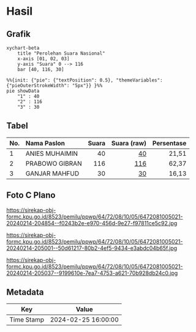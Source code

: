 # Hasil

## Grafik

```mermaid
xychart-beta
    title "Perolehan Suara Nasional"
    x-axis [01, 02, 03]
    y-axis "Suara" 0 --> 116
    bar [40, 116, 30]
```

```mermaid
%%{init: {"pie": {"textPosition": 0.5}, "themeVariables": {"pieOuterStrokeWidth": "5px"}} }%%
pie showData
    "1" : 40
    "2" : 116
    "3" : 30
```

## Tabel

| No. | Nama Paslon    | Suara | Suara (raw) | Persentase |
|:--- |:-------------- | -----:| -----------:| ----------:|
| 1   | ANIES MUHAIMIN | 40    | [40][p-1]   | 21,51      |
| 2   | PRABOWO GIBRAN | 116   | [116][p-2]  | 62,37      |
| 3   | GANJAR MAHFUD  | 30    | [30][p-3]   | 16,13      |


[p-1]: https://github.com/gigit-pemilu/pemilu-2024/blob/main/pilpres/hitung-suara/sub/64-kalimantan-timur/sub/72-kota-samarinda/sub/08-sungai-pinang/sub/1005-bandara/sub/021-tps/sub/paslon-1.txt
[p-2]: https://github.com/gigit-pemilu/pemilu-2024/blob/main/pilpres/hitung-suara/sub/64-kalimantan-timur/sub/72-kota-samarinda/sub/08-sungai-pinang/sub/1005-bandara/sub/021-tps/sub/paslon-2.txt
[p-3]: https://github.com/gigit-pemilu/pemilu-2024/blob/main/pilpres/hitung-suara/sub/64-kalimantan-timur/sub/72-kota-samarinda/sub/08-sungai-pinang/sub/1005-bandara/sub/021-tps/sub/paslon-3.txt

## Foto C Plano

https://sirekap-obj-formc.kpu.go.id/8523/pemilu/ppwp/64/72/08/10/05/6472081005021-20240214-204854--f0243b2e-e970-456d-9e27-f97811ce5c92.jpg

https://sirekap-obj-formc.kpu.go.id/8523/pemilu/ppwp/64/72/08/10/05/6472081005021-20240214-205001--50d61217-80b2-4ef5-9434-e3abdc04b65f.jpg

https://sirekap-obj-formc.kpu.go.id/8523/pemilu/ppwp/64/72/08/10/05/6472081005021-20240214-205037--9199610e-7ea7-4753-a621-70b928db24c0.jpg


## Metadata

| Key        | Value               |
| ---------- | ------------------- |
| Time Stamp | 2024-02-25 16:00:00 |




